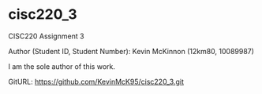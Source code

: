 # cisc220_3
CISC220 Assignment 3

Author (Student ID, Student Number): Kevin McKinnon (12km80, 10089987)

I am the sole author of this work.

GitURL: https://github.com/KevinMcK95/cisc220_3.git
